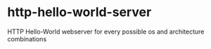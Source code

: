 # http-hello-world-server
HTTP Hello-World webserver for every possible os and architecture combinations
